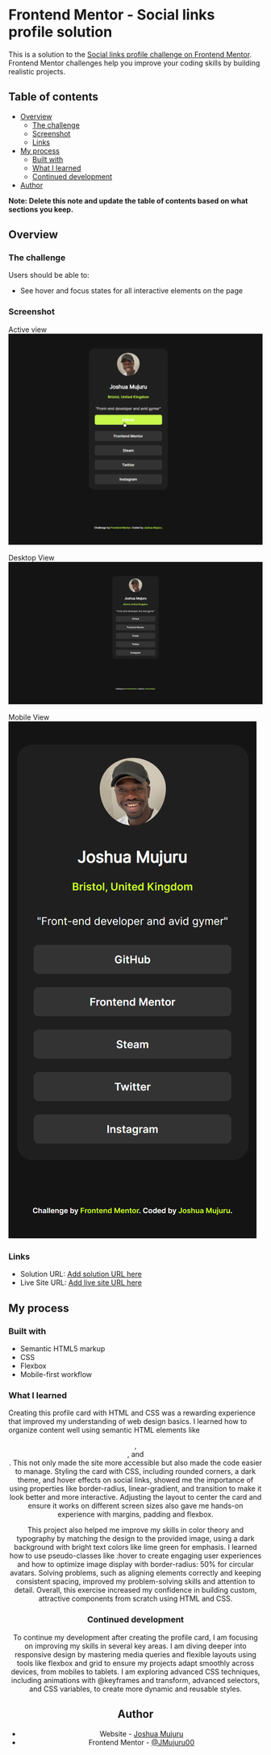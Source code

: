 # Frontend Mentor - Social links profile solution

This is a solution to the [Social links profile challenge on Frontend Mentor](https://www.frontendmentor.io/challenges/social-links-profile-UG32l9m6dQ). Frontend Mentor challenges help you improve your coding skills by building realistic projects. 

## Table of contents

- [Overview](#overview)
  - [The challenge](#the-challenge)
  - [Screenshot](#screenshot)
  - [Links](#links)
- [My process](#my-process)
  - [Built with](#built-with)
  - [What I learned](#what-i-learned)
  - [Continued development](#continued-development)
- [Author](#author)

**Note: Delete this note and update the table of contents based on what sections you keep.**

## Overview

### The challenge

Users should be able to:

- See hover and focus states for all interactive elements on the page

### Screenshot

Active view
![](./assets/images/Active_Thumbnail.png)

Desktop View
![](./assets/images/Thumbnail_Desktop.JPG)

Mobile View
![](./assets/images/Thumbnail_Mobile.png)

### Links

- Solution URL: [Add solution URL here]([https://your-solution-url.com](https://github.com/JMujuru00/Social-Links-For-Profile/blob/main/index.html))
- Live Site URL: [Add live site URL here]([https://your-live-site-url.com](https://jmujuru00.github.io/Social-Links-For-Profile/))

## My process

### Built with

- Semantic HTML5 markup
- CSS
- Flexbox
- Mobile-first workflow

### What I learned

Creating this profile card with HTML and CSS was a rewarding experience that improved my understanding of web design basics. I learned how to organize content well using semantic HTML elements like <header>, <section>, and <footer>. This not only made the site more accessible but also made the code easier to manage. Styling the card with CSS, including rounded corners, a dark theme, and hover effects on social links, showed me the importance of using properties like border-radius, linear-gradient, and transition to make it look better and more interactive. Adjusting the layout to center the card and ensure it works on different screen sizes also gave me hands-on experience with margins, padding and flexbox.

This project also helped me improve my skills in color theory and typography by matching the design to the provided image, using a dark background with bright text colors like lime green for emphasis. I learned how to use pseudo-classes like :hover to create engaging user experiences and how to optimize image display with border-radius: 50% for circular avatars. Solving problems, such as aligning elements correctly and keeping consistent spacing, improved my problem-solving skills and attention to detail. Overall, this exercise increased my confidence in building custom, attractive components from scratch using HTML and CSS.

### Continued development

To continue my development after creating the profile card, I am focusing on improving my skills in several key areas. I am diving deeper into responsive design by mastering media queries and flexible layouts using tools like flexbox and grid to ensure my projects adapt smoothly across devices, from mobiles to tablets. I am exploring advanced CSS techniques, including animations with @keyframes and transform, advanced selectors, and CSS variables, to create more dynamic and reusable styles.


## Author

- Website - [Joshua Mujuru](https://github.com/JMujuru00)
- Frontend Mentor - [@JMujuru00](https://www.frontendmentor.io/profile/yourusername)
